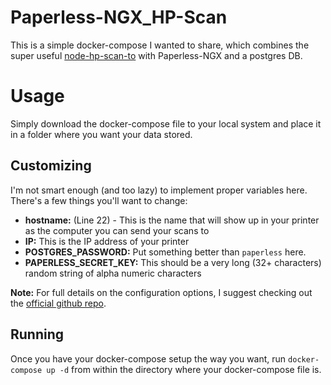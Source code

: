 # Paperless-NGX_HP-Scan
This is a simple docker-compose I wanted to share, which combines the super useful [node-hp-scan-to](https://github.com/manuc66/node-hp-scan-to) with Paperless-NGX and a postgres DB. 

# Usage
Simply download the docker-compose file to your local system and place it in a folder where you want your data stored. 

## Customizing
I'm not smart enough (and too lazy) to implement proper variables here. There's a few things you'll want to change:
- **hostname:** (Line 22) - This is the name that will show up in your printer as the computer you can send your scans to
- **IP:** This is the IP address of your printer
- **POSTGRES_PASSWORD:** Put something better than `paperless` here. 
- **PAPERLESS_SECRET_KEY:** This should be a very long (32+ characters) random string of alpha numeric characters

**Note:** For full details on the configuration options, I suggest checking out the [official github repo](https://github.com/paperless-ngx/paperless-ngx).

## Running
Once you have your docker-compose setup the way you want, run `docker-compose up -d` from within the directory where your docker-compose file is. 
